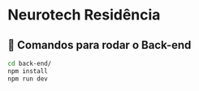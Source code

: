 # Neurotech Residência

## 🔧 Comandos para rodar o Back-end

```bash
cd back-end/
npm install
npm run dev
